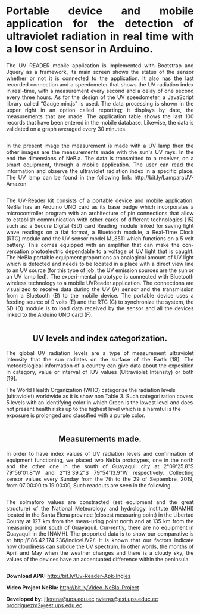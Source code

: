 <h1 align="justify">Portable device and mobile application for the detection of ultraviolet radiation in real time with a low cost sensor in Arduino.</h1>
   
<p align="justify">
The UV READER mobile application is implemented with Bootstrap and Jquery as a framework, its main screen shows the status of the sensor whether or not it is connected to the application. It also has the last recorded connection and a speedometer that shows the UV radiation index in real-time, with a measurement every second and a delay of one second every three hours. As for the design of the UV speedometer, a JavaScript library called “Gauge.min.js” is used.
The data processing is shown in the upper right in an option called reporting; it displays by date, the measurements that are made. The application table shows the last 100 records that have been entered in the mobile database. Likewise, the data is validated on a graph averaged every 30 minutes.
</p>

<p align="center">
  <a target="_blank" rel="noopener noreferrer" href="https://github.com/nvieras/NeBla/blob/master/ImagenesNebla/Interface-UvReader.PNG">
    <img src="https://github.com/nvieras/NeBla/raw/master/ImagenesNebla/Interface-UvReader.PNG" alt="" style="max-width:100%;">
  </a>
</p>

<p align="justify">
In the present image the measurement is made with a UV lamp then the other images are the measurements made with the sun's UV rays. In the end the dimensions of NeBla.
The data is transmitted to a receiver, on a smart equipment, through a mobile application. The user can read the information and observe the ultraviolet radiation index in a specific place.
The UV lamp can be found in the following link: http://bit.ly/LamparaUV-Amazon
</p>


<p align="center">
  <a target="_blank" rel="noopener noreferrer" href="https://github.com/nvieras/NeBla/blob/master/ImagenesNebla/Kit-UvReader-NeBla.PNG">
    <img src="https://github.com/nvieras/NeBla/blob/master/ImagenesNebla/Kit-UvReader-NeBla.PNG" alt="" style="max-width:100%;">
  </a>
</p>

<p align="justify">
The UV-Reader kit consists of a portable device and mobile application.  NeBla has an Arduino UNO card as its base badge which incorporates a microcontroller program with an architecture of pin connections that allow to establish communication with other cards of different technologies [15] such as: a Secure Digital (SD) card Reading module linked for saving light wave readings on a flat format, a Bluetooth module, a Real-Time Clock (RTC) module and the UV sensor model ML8511 which functions on a 5 volt battery. This comes equipped with an amplifier that can make the con-versation photoelectric dependable to a voltage of UV light that is caught. The NeBla portable equipment proportions an analogical amount of UV light which is detected and needs to be located in a place with a direct view line to an UV source (for this type of job, the UV emission sources are the sun or an UV lamp led). The experi-mental prototype is connected with Bluetooth wireless technology to a mobile UVReader application. The connections are visualized to receive data during the UV (A) sensor and the transmission from a Bluetooth (B) to the mobile device. The portable device uses a feeding source of 9 volts (E) and the RTC (C) to synchronize the system, the SD (D) module is to load data received by the sensor and all the devices linked to the Arduino UNO card (F).
</p>

<p align="center">
  <a target="_blank" rel="noopener noreferrer" href="https://github.com/nvieras/NeBla/blob/master/ImagenesNebla/Nebla-PieFoto.png">
    <img src="https://github.com/nvieras/NeBla/blob/master/ImagenesNebla/Nebla-PieFoto.png" alt="" style="max-width:100%;">
  </a>
</p>

<h2 align="center"> UV levels and index categorization.</h2>

<p align="justify">
The global UV radiation levels are a type of measurement ultraviolet intensity that the sun radiates on the surface of the Earth [18]. The meteorological information of a country can give data about the exposition in category, value or interval of IUV values (Ultraviiolet Intensity) or both [19].

The World Health Organization (WHO) categorize the radiation levels (ultraviolet) worldwide as it is show non Table 3. Such categorization covers 5 levels with an identifying color in which Green is the lowest level and does not present health risks up to the highest level which is a harmful is the exposure is prolonged and classified with a purple color.   
</p>

<p align="center">
  <a target="_blank" rel="noopener noreferrer" href="https://github.com/nvieras/NeBla/blob/master/Mediciones/Tabla-Colores.PNG">
    <img src="https://github.com/nvieras/NeBla/blob/master/Mediciones/Tabla-Colores.PNG" alt="" style="max-width:100%;">
  </a>
</p>

<h2 align="center">Measurements made.</h2>

<p align="justify">
In order to have index values of UV radiation levels and confirmation of equipment functioning, we placed two Nebla prototypes, one in the north and the other one in the south of Guayaquil city at 2°09'25.8"S 79°56'01.8"W and 2°13'39.2"S 79°54'13.9"W respectively. Collecting sensor values every Sunday from the 7th to the 29 of Septembre, 2019, from 07:00:00 to 19:00:00, Such readouts are seen in the following.
</p>

<p align="center">
  <a target="_blank" rel="noopener noreferrer" href="https://github.com/nvieras/NeBla/blob/master/Mediciones/North-vs-South.png">
    <img src="https://github.com/nvieras/NeBla/blob/master/Mediciones/North-vs-South.png" alt="" style="max-width:100%;">
  </a>
</p>

<p align="justify">
The solmaforo values are constracted (set equipment and the great structure) of the National Meteorology and hydrology institute (INAMHI) located in the Santa Elena province (closest measuring point) in the Libertad County at 127 km from the meas-uring point north and at 135 km from the measuring point south of Guayaquil. Cur-rently, there are no equipment in Guayaquil in the INAMHI. The proported data is to show our comparative is at http://186.42.174.236/IndiceUV2/. It is known that our factors indicate how cloudiness can subdue the UV spectrum. In other words, the months of April and May when the weather changes and there is a cloudy sky, the values of the devices have an accentuated difference within the peninsula.
</p>

<p align="center">
  <a target="_blank" rel="noopener noreferrer" href="https://github.com/nvieras/NeBla/blob/master/Mediciones/Inamhi-vs-UVReader.png">
    <img src="https://github.com/nvieras/NeBla/blob/master/Mediciones/Inamhi-vs-UVReader.png" alt="" style="max-width:100%;">
  </a>
</p>


<strong>Download APK:</strong> http://bit.ly/Uv-Reader-Apk-Ingles

<strong>Video Project NeBla:</strong> http://bit.ly/Video-NeBla-Project

<strong>Developed by:</strong> jllerena@ups.edu.ec nvieras@est.ups.educ.ec brodriguezm2@est.ups.edu.ec
